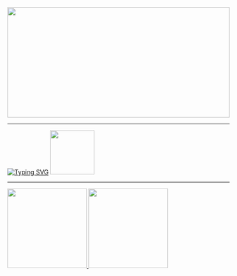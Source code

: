 <div border-radius="50px">
  <img src="welcome.gif" height="250px" width="100%"/>
</div>
<hr />
<div>
  <a href="https://git.io/typing-svg"><img src="https://readme-typing-svg.demolab.com?font=Fira+Code&weight=700&size=24&pause=1000&color=7300F9&width=850&lines=Hi%2C+I'm+a+full-stack+developer+passionate+about+creating!" alt="Typing SVG" /></a>
  <img src="Animação.gif" height="100px" width="auto" />
</div>
<hr />
<div>
  <a href="https://github.com/YanzinhoCaue">
  <img height="180em" src="https://github-readme-stats.vercel.app/api?username=YanzinhoCaue&show_icons=true&theme=midnight-purple&include_all_commits=true&count_private=true"/>
  <img height="180em" src="https://github-readme-stats.vercel.app/api/top-langs/?username=YanzinhoCaue&layout=compact&langs_count=6&theme=midnight-purple"/>
</div>

